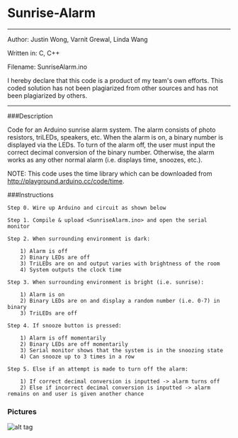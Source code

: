 Sunrise-Alarm
=============

************************************************
Author: Justin Wong, Varnit Grewal, Linda Wang 

Written in: C, C++

Filename: SunriseAlarm.ino
	
I hereby declare that this code is a product 
of my team's own efforts. This coded solution has
not been plagiarized from other sources and
has not been plagiarized by others.
************************************************

###Description

Code for an Arduino sunrise alarm system. The alarm consists of photo resistors, triLEDs, speakers, etc. When the alarm is on, a binary number is displayed via the LEDs. To turn of the alarm off, the user must input the correct decimal conversion of the binary number. Otherwise, the alarm works as any other normal alarm (i.e. displays time, snoozes, etc.). 


NOTE: This code uses the time library which can be downloaded from http://playground.arduino.cc/code/time.

###Instructions

    Step 0. Wire up Arduino and circuit as shown below

    Step 1. Compile & upload <SunriseAlarm.ino> and open the serial monitor
    
    Step 2. When surrounding environment is dark:
        
        1) Alarm is off
        2) Binary LEDs are off
        3) TriLEDs are on and output varies with brightness of the room
        4) System outputs the clock time 
        
    Step 3. When surrounding environment is bright (i.e. sunrise):
      
        1) Alarm is on
        2) Binary LEDs are on and display a random number (i.e. 0-7) in binary
        3) TriLEDs are off 
        
    Step 4. If snooze button is pressed:
        
        1) Alarm is off momentarily
        2) Binary LEDs are off momentarily
        3) Serial monitor shows that the system is in the snoozing state
        4) Can snooze up to 3 times in a row 
        
    Step 5. Else if an attempt is made to turn off the alarm:
    
        1) If correct decimal conversion is inputted -> alarm turns off
        2) Else if incorrect decimal conversion is inputted -> alarm remains on and user is given another chance 
        
  
### Pictures
  
  ![alt tag](https://raw.github.com/JustinSYDE/Sunrise-Alarm/master/SunriseAlarmCircuit.jpg)
